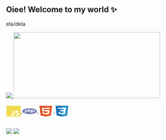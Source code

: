 ## Oiee! Welcome to my world ✨

ela/dela

<div> 
    <a href="https://github.com/poliaan"</a>
    <img height="180cm" src="https://github-readme-stats.vercel.app/api?username=poliaan&show_icons=true&theme=dracula"/>
    <img height="180cm" width="400cm" src="https://github-readme-stats.vercel.app/api/top-langs/?username=poliaan&theme=dracula"
</div> 

<div style="display: inline_block"><br>
  
  <img align="center" alt="Poli-Js" height="30" width="40" src="https://raw.githubusercontent.com/devicons/devicon/master/icons/javascript/javascript-plain.svg">
  <img align="center" alt="Poli-Php" height="30" width="40" src="https://raw.githubusercontent.com/devicons/devicon/master/icons/php/php-plain.svg">
  <img align="center" alt="Poli-HTML" height="30" width="40" src="https://raw.githubusercontent.com/devicons/devicon/master/icons/html5/html5-original.svg">
  <img align="center" alt="Poli-CSS" height="30" width="40" src="https://raw.githubusercontent.com/devicons/devicon/master/icons/css3/css3-original.svg">
</div>

<div><br>
  
<a href="https://www.instagram.com/poli.aan/" target="_blank"><img src="https://img.shields.io/badge/-Instagram-%23E4405F?style=for-the-badge&logo=instagram&logoColor=white" target="_blank"></a>
<a href="https://www.linkedin.com/in/poliana-nunes-alves-355949316/" target="_blank"><img src="https://img.shields.io/badge/-LinkedIn-%230077B5?style=for-the-badge&logo=linkedin&logoColor=white" target="_blank"></a> 
  
</div>


